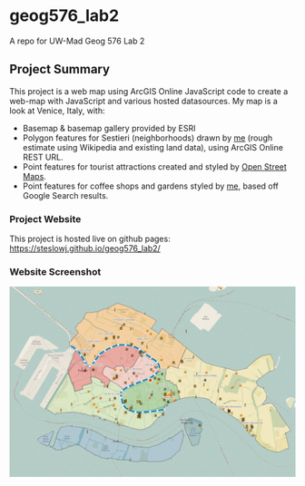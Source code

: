# geog576_lab2
A repo for UW-Mad Geog 576 Lab 2

## Project Summary
This project is a web map using ArcGIS Online JavaScript code to create a web-map with JavaScript and various hosted datasources.
My map is a look at Venice, Italy, with:
<ul>
  <li>Basemap & basemap gallery provided by ESRI</li>
  <li>Polygon features for Sestieri (neighborhoods) drawn by <a href="https://uw-mad.maps.arcgis.com/home/item.html?id=f1d2ccbb9de14539b7913bd75851d9e7">me</a> (rough estimate using Wikipedia and existing land data), using ArcGIS Online REST URL.</li>
  <li>Point features for tourist attractions created and styled by <a href = "https://uw-mad.maps.arcgis.com/home/item.html?id=f3dcc26dd868456da288baca83b8a2cd">Open Street Maps</a>.</li>
  <li>Point features for coffee shops and gardens styled by <a href="https://uw-mad.maps.arcgis.com/home/item.html?id=9824340cdac14822b38725e4babc7b55">me</a>, based off Google Search results.</li>
</ul>

### Project Website
This project is hosted live on github pages: https://steslowj.github.io/geog576_lab2/

### Website Screenshot
![](geog576_lab2_img.png)
